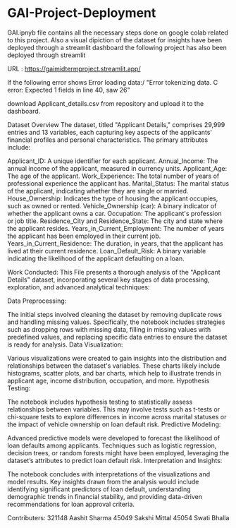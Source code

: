 # GAI-Project-Deployment

GAI.ipnyb file contains all the necessary steps done on google colab related to this project. Also a visual dipiction of the dataset for insights have been deployed through a streamlit dashboard
the following project has also been deployed through streamlit 

URL : https://gaimidtermproject.streamlit.app/

If the following error shows
Error loading data:/
"Error tokenizing data. C error: Expected 1 fields in line 40, saw 26"

download Applicant_details.csv from repository and upload it to the dashboard. 

Dataset Overview
The dataset, titled "Applicant Details," comprises 29,999 entries and 13 variables, each capturing key aspects of the applicants' financial profiles and personal characteristics. The primary attributes include:

Applicant_ID: A unique identifier for each applicant.
Annual_Income: The annual income of the applicant, measured in currency units.
Applicant_Age: The age of the applicant.
Work_Experience: The total number of years of professional experience the applicant has.
Marital_Status: The marital status of the applicant, indicating whether they are single or married.
House_Ownership: Indicates the type of housing the applicant occupies, such as owned or rented.
Vehicle_Ownership (car): A binary indicator of whether the applicant owns a car.
Occupation: The applicant's profession or job title.
Residence_City and Residence_State: The city and state where the applicant resides.
Years_in_Current_Employment: The number of years the applicant has been employed in their current job.
Years_in_Current_Residence: The duration, in years, that the applicant has lived at their current residence.
Loan_Default_Risk: A binary variable indicating the likelihood of the applicant defaulting on a loan.

Work Conducted:
This File presents a thorough analysis of the "Applicant Details" dataset, incorporating several key stages of data processing, exploration, and advanced analytical techniques:

Data Preprocessing:

The initial steps involved cleaning the dataset by removing duplicate rows and handling missing values. Specifically, the notebook includes strategies such as dropping rows with missing data, filling in missing values with predefined values, and replacing specific data entries to ensure the dataset is ready for analysis.
Data Visualization:

Various visualizations were created to gain insights into the distribution and relationships between the dataset's variables. These charts likely include histograms, scatter plots, and bar charts, which help to illustrate trends in applicant age, income distribution, occupation, and more.
Hypothesis Testing:

The notebook includes hypothesis testing to statistically assess relationships between variables. This may involve tests such as t-tests or chi-square tests to explore differences in income across marital statuses or the impact of vehicle ownership on loan default risk.
Predictive Modeling:

Advanced predictive models were developed to forecast the likelihood of loan defaults among applicants. Techniques such as logistic regression, decision trees, or random forests might have been employed, leveraging the dataset’s attributes to predict loan default risk.
Interpretation and Insights:

The notebook concludes with interpretations of the visualizations and model results. Key insights drawn from the analysis would include identifying significant predictors of loan default, understanding demographic trends in financial stability, and providing data-driven recommendations for loan approval criteria.



Contributers:
    321148	Aashit Sharma
    45049	  Sakshi Mittal
    45054	  Swati Bhalla
